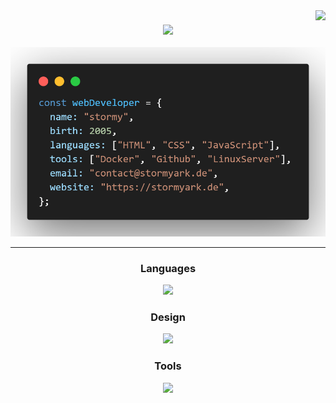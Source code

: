 <img align="right" src="https://visitor-badge.laobi.icu/badge?page_id=stormyark.stormyark" />

<h3 align="center">
    <img src="https://readme-typing-svg.herokuapp.com/?font=Righteous&size=35&center=true&vCenter=true&width=500&height=70&duration=4000&color=black&lines=Hi+There!+👋;+I'm+stormy;" />
</h3>

<div
    align="center">
    <a href="https://stormyark.de/" target="_blank">
    <img width="550px" src="./assets/profile.png">
    </a>
</div>

---

<h3 
    align="center"
    font-weight="bold">
    Languages
</h3>
<div
    align="center"
    border-radius="5px">
    <img src="https://skillicons.dev/icons?i=html,css,js">
</div>

<h3
    align="center"
    style="font-weight: bold">
    Design
</h3>
<div
    align="center">
    <img src="https://skillicons.dev/icons?i=figma,tailwind,obsidian,photoshop">
</div>

<h3
    align="center"
    style="font-weight: bold">
    Tools
</h3>
<div
    align="center">
    <img src="https://skillicons.dev/icons?i=debian,vscode,github,docker,discord">
</div>

<!--
---
<div
    align="center">
    <a href="https://discord.com/users/755535092910129172" target="_blank">
        <img width="450px" src="https://lanyard.cnrad.dev/api/755535092910129172">
    </a>
</div>
-->
